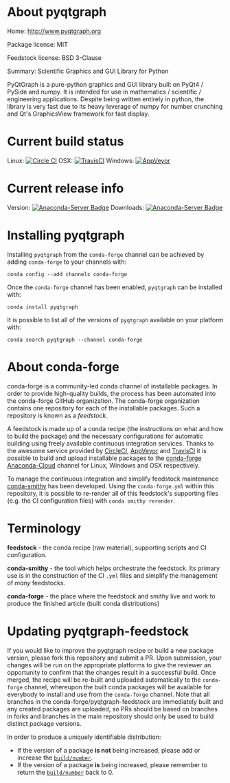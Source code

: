 About pyqtgraph
===============

Home: http://www.pyqtgraph.org

Package license: MIT

Feedstock license: BSD 3-Clause

Summary: Scientific Graphics and GUI Library for Python

PyQtGraph is a pure-python graphics and GUI library built on PyQt4 /
PySide and numpy. It is intended for use in mathematics / scientific /
engineering applications. Despite being written entirely in python, the
library is very fast due to its heavy leverage of numpy for number
crunching and Qt's GraphicsView framework for fast display.


Current build status
====================

Linux: [![Circle CI](https://circleci.com/gh/conda-forge/pyqtgraph-feedstock.svg?style=shield)](https://circleci.com/gh/conda-forge/pyqtgraph-feedstock)
OSX: [![TravisCI](https://travis-ci.org/conda-forge/pyqtgraph-feedstock.svg?branch=master)](https://travis-ci.org/conda-forge/pyqtgraph-feedstock)
Windows: [![AppVeyor](https://ci.appveyor.com/api/projects/status/github/conda-forge/pyqtgraph-feedstock?svg=True)](https://ci.appveyor.com/project/conda-forge/pyqtgraph-feedstock/branch/master)

Current release info
====================
Version: [![Anaconda-Server Badge](https://anaconda.org/conda-forge/pyqtgraph/badges/version.svg)](https://anaconda.org/conda-forge/pyqtgraph)
Downloads: [![Anaconda-Server Badge](https://anaconda.org/conda-forge/pyqtgraph/badges/downloads.svg)](https://anaconda.org/conda-forge/pyqtgraph)

Installing pyqtgraph
====================

Installing `pyqtgraph` from the `conda-forge` channel can be achieved by adding `conda-forge` to your channels with:

```
conda config --add channels conda-forge
```

Once the `conda-forge` channel has been enabled, `pyqtgraph` can be installed with:

```
conda install pyqtgraph
```

It is possible to list all of the versions of `pyqtgraph` available on your platform with:

```
conda search pyqtgraph --channel conda-forge
```


About conda-forge
=================

conda-forge is a community-led conda channel of installable packages.
In order to provide high-quality builds, the process has been automated into the
conda-forge GitHub organization. The conda-forge organization contains one repository
for each of the installable packages. Such a repository is known as a *feedstock*.

A feedstock is made up of a conda recipe (the instructions on what and how to build
the package) and the necessary configurations for automatic building using freely
available continuous integration services. Thanks to the awesome service provided by
[CircleCI](https://circleci.com/), [AppVeyor](http://www.appveyor.com/)
and [TravisCI](https://travis-ci.org/) it is possible to build and upload installable
packages to the [conda-forge](https://anaconda.org/conda-forge)
[Anaconda-Cloud](http://docs.anaconda.org/) channel for Linux, Windows and OSX respectively.

To manage the continuous integration and simplify feedstock maintenance
[conda-smithy](http://github.com/conda-forge/conda-smithy) has been developed.
Using the ``conda-forge.yml`` within this repository, it is possible to re-render all of
this feedstock's supporting files (e.g. the CI configuration files) with ``conda smithy rerender``.


Terminology
===========

**feedstock** - the conda recipe (raw material), supporting scripts and CI configuration.

**conda-smithy** - the tool which helps orchestrate the feedstock.
                   Its primary use is in the construction of the CI ``.yml`` files
                   and simplify the management of *many* feedstocks.

**conda-forge** - the place where the feedstock and smithy live and work to
                  produce the finished article (built conda distributions)


Updating pyqtgraph-feedstock
============================

If you would like to improve the pyqtgraph recipe or build a new
package version, please fork this repository and submit a PR. Upon submission,
your changes will be run on the appropriate platforms to give the reviewer an
opportunity to confirm that the changes result in a successful build. Once
merged, the recipe will be re-built and uploaded automatically to the
`conda-forge` channel, whereupon the built conda packages will be available for
everybody to install and use from the `conda-forge` channel.
Note that all branches in the conda-forge/pyqtgraph-feedstock are
immediately built and any created packages are uploaded, so PRs should be based
on branches in forks and branches in the main repository should only be used to
build distinct package versions.

In order to produce a uniquely identifiable distribution:
 * If the version of a package **is not** being increased, please add or increase
   the [``build/number``](http://conda.pydata.org/docs/building/meta-yaml.html#build-number-and-string).
 * If the version of a package **is** being increased, please remember to return
   the [``build/number``](http://conda.pydata.org/docs/building/meta-yaml.html#build-number-and-string)
   back to 0.
